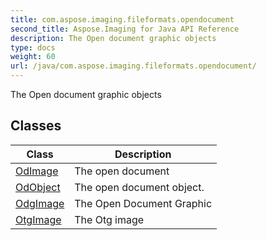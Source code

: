 ```yaml
---
title: com.aspose.imaging.fileformats.opendocument
second_title: Aspose.Imaging for Java API Reference
description: The Open document graphic objects
type: docs
weight: 60
url: /java/com.aspose.imaging.fileformats.opendocument/
---
```


The Open document graphic objects


## Classes

| Class | Description |
| --- | --- |
| [OdImage](../com.aspose.imaging.fileformats.opendocument/odimage) | The open document |
| [OdObject](../com.aspose.imaging.fileformats.opendocument/odobject) | The open document object. |
| [OdgImage](../com.aspose.imaging.fileformats.opendocument/odgimage) | The Open Document Graphic |
| [OtgImage](../com.aspose.imaging.fileformats.opendocument/otgimage) | The Otg image |
